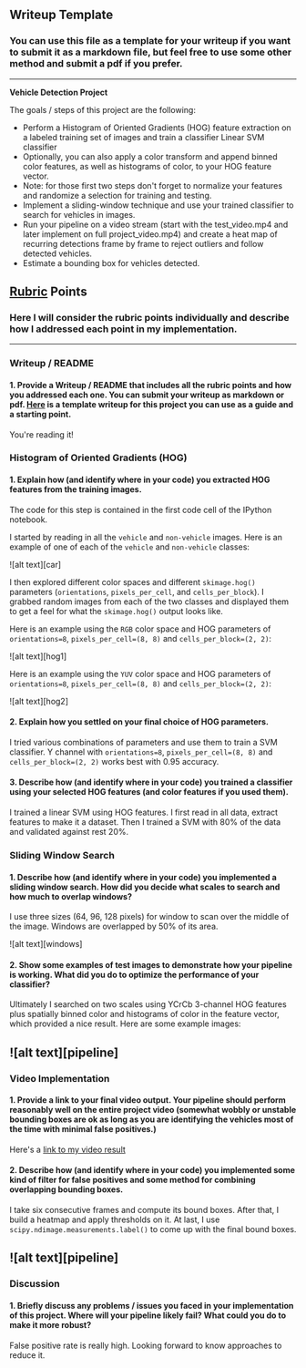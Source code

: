 ## Writeup Template
### You can use this file as a template for your writeup if you want to submit it as a markdown file, but feel free to use some other method and submit a pdf if you prefer.

---

**Vehicle Detection Project**

The goals / steps of this project are the following:

* Perform a Histogram of Oriented Gradients (HOG) feature extraction on a labeled training set of images and train a classifier Linear SVM classifier
* Optionally, you can also apply a color transform and append binned color features, as well as histograms of color, to your HOG feature vector. 
* Note: for those first two steps don't forget to normalize your features and randomize a selection for training and testing.
* Implement a sliding-window technique and use your trained classifier to search for vehicles in images.
* Run your pipeline on a video stream (start with the test_video.mp4 and later implement on full project_video.mp4) and create a heat map of recurring detections frame by frame to reject outliers and follow detected vehicles.
* Estimate a bounding box for vehicles detected.

[//]: # (Image References)
[image1]: ./assets/car.png
[image2]: ./assets/hog1.png
[image3]: ./assets/hog2.png
[image4]: ./assets/pipeline.png
[image5]: ./assets/windows.png
[video1]: ./project_video_annotated.mp4

## [Rubric](https://review.udacity.com/#!/rubrics/513/view) Points
### Here I will consider the rubric points individually and describe how I addressed each point in my implementation.  

---
### Writeup / README

#### 1. Provide a Writeup / README that includes all the rubric points and how you addressed each one.  You can submit your writeup as markdown or pdf.  [Here](https://github.com/udacity/CarND-Vehicle-Detection/blob/master/writeup_template.md) is a template writeup for this project you can use as a guide and a starting point.  

You're reading it!

### Histogram of Oriented Gradients (HOG)

#### 1. Explain how (and identify where in your code) you extracted HOG features from the training images.

The code for this step is contained in the first code cell of the IPython notebook.  

I started by reading in all the `vehicle` and `non-vehicle` images.  Here is an example of one of each of the `vehicle` and `non-vehicle` classes:

![alt text][car]

I then explored different color spaces and different `skimage.hog()` parameters (`orientations`, `pixels_per_cell`, and `cells_per_block`).  I grabbed random images from each of the two classes and displayed them to get a feel for what the `skimage.hog()` output looks like.

Here is an example using the `RGB` color space and HOG parameters of `orientations=8`, `pixels_per_cell=(8, 8)` and `cells_per_block=(2, 2)`:

![alt text][hog1]

Here is an example using the `YUV` color space and HOG parameters of `orientations=8`, `pixels_per_cell=(8, 8)` and `cells_per_block=(2, 2)`:

![alt text][hog2]

#### 2. Explain how you settled on your final choice of HOG parameters.

I tried various combinations of parameters and use them to train a SVM classifier. Y channel with `orientations=8`, `pixels_per_cell=(8, 8)` and `cells_per_block=(2, 2)` works best with 0.95 accuracy.

#### 3. Describe how (and identify where in your code) you trained a classifier using your selected HOG features (and color features if you used them).

I trained a linear SVM using HOG features. I first read in all data, extract features to make it a dataset. Then I trained a SVM with 80% of the data and validated against rest 20%.

### Sliding Window Search

#### 1. Describe how (and identify where in your code) you implemented a sliding window search.  How did you decide what scales to search and how much to overlap windows?

I use three sizes (64, 96, 128 pixels) for window to scan over the middle of the image. Windows are overlapped by 50% of its area. 

![alt text][windows]

#### 2. Show some examples of test images to demonstrate how your pipeline is working.  What did you do to optimize the performance of your classifier?

Ultimately I searched on two scales using YCrCb 3-channel HOG features plus spatially binned color and histograms of color in the feature vector, which provided a nice result.  Here are some example images:

![alt text][pipeline]
---

### Video Implementation

#### 1. Provide a link to your final video output.  Your pipeline should perform reasonably well on the entire project video (somewhat wobbly or unstable bounding boxes are ok as long as you are identifying the vehicles most of the time with minimal false positives.)
Here's a [link to my video result](./project_video_annotated.mp4)


#### 2. Describe how (and identify where in your code) you implemented some kind of filter for false positives and some method for combining overlapping bounding boxes.

I take six consecutive frames and compute its bound boxes. After that, I build a heatmap and apply thresholds on it. At last, I use `scipy.ndimage.measurements.label()` to come up with the final bound boxes.

![alt text][pipeline]
---

### Discussion

#### 1. Briefly discuss any problems / issues you faced in your implementation of this project.  Where will your pipeline likely fail?  What could you do to make it more robust?

False positive rate is really high. Looking forward to know approaches to reduce it.
